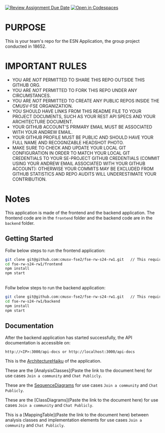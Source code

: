 [![Review Assignment Due Date](https://classroom.github.com/assets/deadline-readme-button-24ddc0f5d75046c5622901739e7c5dd533143b0c8e959d652212380cedb1ea36.svg)](https://classroom.github.com/a/plGga9zy)
[![Open in Codespaces](https://classroom.github.com/assets/launch-codespace-7f7980b617ed060a017424585567c406b6ee15c891e84e1186181d67ecf80aa0.svg)](https://classroom.github.com/open-in-codespaces?assignment_repo_id=13560505)

# PURPOSE

This is your team's repo for the ESN Application, the group project conducted in 18652.

# IMPORTANT RULES

- YOU ARE _NOT_ PERMITTED TO SHARE THIS REPO OUTSIDE THIS GITHUB ORG.
- YOU ARE _NOT_ PERMITTED TO FORK THIS REPO UNDER ANY CIRCUMSTANCES.
- YOU ARE _NOT_ PERMITTED TO CREATE ANY PUBLIC REPOS INSIDE THE CMUSV-FSE ORGANIZATION.
- YOU SHOULD HAVE LINKS FROM THIS README FILE TO YOUR PROJECT DOCUMENTS, SUCH AS YOUR REST API SPECS AND YOUR ARCHITECTURE DOCUMENT.
- YOUR GITHUB ACCOUNT'S PRIMARY EMAIL MUST BE ASSOCIATED WITH YOUR ANDREW EMAIL.
- YOUR GITHUB PROFILE MUST BE PUBLIC AND SHOULD HAVE YOUR FULL NAME AND RECOGNIZABLE HEADSHOT PHOTO.
- MAKE SURE TO CHECK AND UPDATE YOUR LOCAL GIT CONFIGURATION IN ORDER TO MATCH YOUR LOCAL GIT CREDENTIALS TO YOUR SE-PROJECT GITHUB CREDENTIALS (COMMIT USING YOUR ANDREW EMAIL ASSOCIATED WITH YOUR GITHUB ACCOUNT): OTHERWISE YOUR COMMITS MAY BE EXCLUDED FROM GITHUB STATISTICS AND REPO AUDITS WILL UNDERESTIMATE YOUR CONTRIBUTION.

# Notes

This application is made of the frontend and the backend application. The frontend code are in the `frontend` folder and the backend code are in the `backend` folder.

## Getting Started

Follw below steps to run the frontend application:

```bash
git clone git@github.com:cmusv-fse2/fse-rw-s24-rw1.git   // This requires SSH keys already setup.
cd fse-rw-s24-rw1/frontend
npm install
npm start
```

<br>
Follw below steps to run the backend application:

```bash
git clone git@github.com:cmusv-fse2/fse-rw-s24-rw1.git   // This requires SSH keys already setup.
cd fse-rw-s24-rw1/backend
npm install
npm start
```

## Documentation

After the backend application has started successfully, the API documentation is accessible on:

```
http://<IP>:3000/api-docs or http://localhost:3000/api-docs
```

This is the [ArchitectureHaiku](https://drive.google.com/file/d/1Kf4iAK2ZxRx-xaOla8Gzc3Zp4eab_RSz/view) of the application.

These are the [AnalysisClasses](Paste the link to the document here) for use cases `Join a community` and `Chat Publicly`.

These are the [SequenceDiagrams](https://app.diagrams.net/#G1lXs2WJEqjp4hDdj-p7GVVk-tciOKSzhs) for use cases `Join a community` and `Chat Publicly`.

These are the [ClassDiagrams](Paste the link to the document here) for use cases `Join a community` and `Chat Publicly`.

This is a [MappingTable](Paste the link to the document here) between analysis classes and implementation elements for use cases `Join a community` and `Chat Publicly`.
